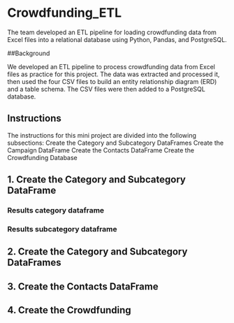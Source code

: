 # Crowdfunding_ETL
The team developed an ETL pipeline for loading crowdfunding data from Excel files into a relational database using Python, Pandas, and PostgreSQL. 

##Background 

We developed an ETL pipeline to process crowdfunding data from Excel files as practice for this project. The data was extracted and processed it, then used the four CSV files to build an entity relationship diagram (ERD) and a table schema. The CSV files were then added to a PostgreSQL database.

## Instructions

The instructions for this mini project are divided into the following subsections:
Create the Category and Subcategory DataFrames
Create the Campaign DataFrame
Create the Contacts DataFrame
Create the Crowdfunding Database

## 1. Create the Category and Subcategory DataFrame
### Results category dataframe




### Results subcategory dataframe



## 2. Create the Category and Subcategory DataFrames



## 3. Create the Contacts DataFrame

## 4. Create the Crowdfunding 


